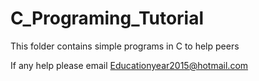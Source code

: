 # C_Programing_Tutorial
This folder contains simple programs in C to help peers


If any help please email Educationyear2015@hotmail.com
